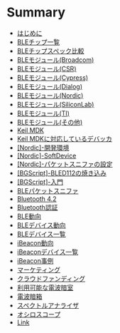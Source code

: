 # Summary

* [はじめに](README.md)
* [BLEチップ一覧](chip/chiplist.md)
* [BLEチップスペック比較](chip/chipspec.md)
* [BLEモジュール(Broadcom)](module/modulebroadcom.md)
* [BLEモジュール(CSR)](module/modulecsr.md)
* [BLEモジュール(Cypress)](module/modulecypress.md)
* [BLEモジュール(Dialog)](module/moduledialog.md)
* [BLEモジュール(Nordic)](module/modulenordic.md)
* [BLEモジュール(SiliconLab)](module/modulesiliconlab.md)
* [BLEモジュール(TI)](module/moduleti.md)
* [BLEモジュール(その他)](module/moduleetc.md)
* [Keil MDK](keil/uv5.md)
* [Keil MDKに対応しているデバッカ](keil/debugger.md)
* [[Nordic]-開発環境](nordic/dev.md)
* [[Nordic]-SoftDevice](nordic/softdevice.md)
* [[Nordic]-パケットスニファの設定](nordic/sniffer.md)
* [[BGScript]-BLED112の焼き込み](bgscript/updatebled112.md)
* [[BGScript]-入門](bgscript/gettingstarted.md)
* [BLEパケットスニファ](packet.md)
* [Bluetooth 4.2](bl42.md)
* [Bluetooth認証](bleregist.md)
* [BLE動向](trend.md)
* [BLEデバイス動向](gadget.md)
* [BLEデバイス一覧](gadgetdevice.md)
* [iBeacon動向](trendbeacon.md)
* [iBeaconデバイス一覧](ibeadondevice.md)
* [iBeacon事例](ibreacontest.md)
* [マーケティング](marketing.md)
* [クラウドファンディング](funding.md)
* [利用可能な電波暗室](shieldroom.md)
* [電波暗箱](shieldbox.md)
* [スペクトルアナライザ](analyzer.md)
* [オシロスコープ](osylo.md)
* [Link](link.md)

